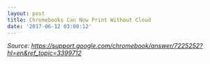 ```yaml
---
layout: post
title: Chromebooks Can Now Print Without Cloud
date: '2017-06-12 03:08:12'
---
```


*Source: https://support.google.com/chromebook/answer/7225252?hl=en&ref_topic=3399712*